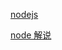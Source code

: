[nodejs](https://github.com/nodejs/node)

[node 解说](https://github.com/nodejs/node/blob/master/COLLABORATOR_GUIDE.md)
